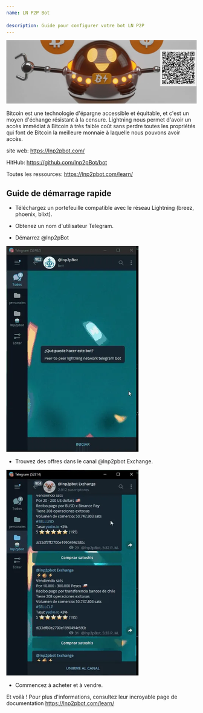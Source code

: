 ```yaml
---
name: LN P2P Bot

description: Guide pour configurer votre bot LN P2P
---
```


![cover](assets/cover.webp)

Bitcoin est une technologie d'épargne accessible et équitable, et c'est un moyen d'échange résistant à la censure. Lightning nous permet d'avoir un accès immédiat à Bitcoin à très faible coût sans perdre toutes les propriétés qui font de Bitcoin la meilleure monnaie à laquelle nous pouvons avoir accès.

site web: https://lnp2pbot.com/

HitHub: https://github.com/lnp2pBot/bot

Toutes les ressources: https://lnp2pbot.com/learn/

## Guide de démarrage rapide

- Téléchargez un portefeuille compatible avec le réseau Lightning (breez, phoenix, blixt).

- Obtenez un nom d'utilisateur Telegram.

- Démarrez @lnp2pBot

![video](assets/1.webp)

- Trouvez des offres dans le canal @lnp2pbot Exchange.

![video](assets/2.webp)

- Commencez à acheter et à vendre.

Et voilà ! Pour plus d'informations, consultez leur incroyable page de documentation https://lnp2pbot.com/learn/
